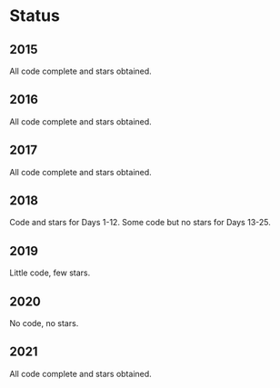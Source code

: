 # Status

## 2015

All code complete and stars obtained.

## 2016

All code complete and stars obtained.

## 2017

All code complete and stars obtained.

## 2018

Code and stars for Days 1-12. Some code but no stars for Days 13-25.

## 2019

Little code, few stars.

## 2020

No code, no stars.

## 2021

All code complete and stars obtained.
